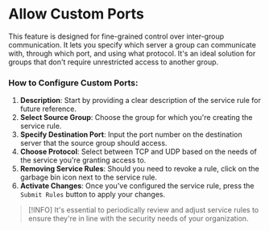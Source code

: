 # Allow Custom Ports

This feature is designed for fine-grained control over inter-group communication. It lets you specify which server a group can communicate with, through which port, and using what protocol. It's an ideal solution for groups that don't require unrestricted access to another group.

### How to Configure Custom Ports:

1. **Description**: Start by providing a clear description of the service rule for future reference.
2. **Select Source Group**: Choose the group for which you're creating the service rule.
3. **Specify Destination Port**: Input the port number on the destination server that the source group should access.
4. **Choose Protocol**: Select between TCP and UDP based on the needs of the service you're granting access to.
5. **Removing Service Rules**: Should you need to revoke a rule, click on the garbage bin icon next to the service rule.
6. **Activate Changes**: Once you've configured the service rule, press the `Submit Rules` button to apply your changes.

> [!INFO] 
> It's essential to periodically review and adjust service rules to ensure they're in line with the security needs of your organization.
